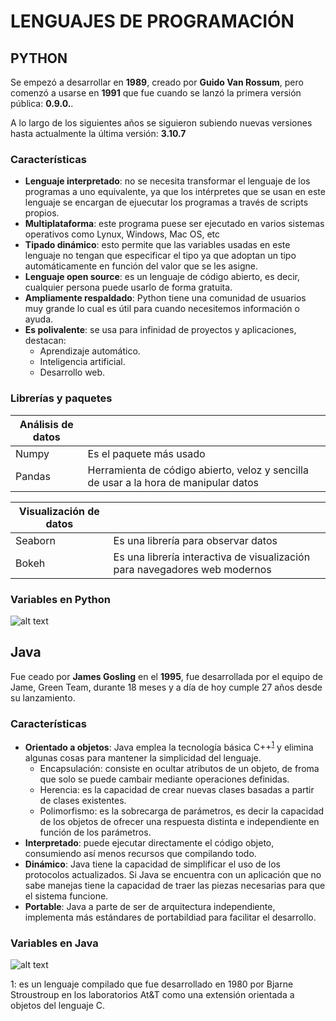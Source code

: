 # LENGUAJES DE PROGRAMACIÓN
## PYTHON
Se empezó a desarrollar en **1989**, creado por **Guido Van Rossum**, pero comenzó a usarse en **1991** que fue cuando se lanzó la primera versión pública: **0.9.0.**.

A lo largo de los siguientes años se siguieron subiendo nuevas versiones hasta actualmente la última versión: **3.10.7**


### Características
- **Lenguaje interpretado**: no se necesita transformar el lenguaje de los programas a uno equivalente, ya que los intérpretes que se usan en este lenguaje se encargan de ejuecutar los programas a través de scripts propios.
- **Multiplataforma**: este programa puese ser ejecutado en varios sistemas operativos como Lynux, Windows, Mac OS, etc
- **Tipado dinámico**: esto permite que las variables usadas en este lenguaje no tengan que especificar el tipo ya que adoptan un tipo automáticamente en función del valor que se les asigne.
- **Lenguaje open source**: es un lenguaje de código abierto, es decir, cualquier persona puede usarlo de forma gratuita.
- **Ampliamente respaldado**: Python tiene una comunidad de usuarios muy grande lo cual es útil para cuando necesitemos información o ayuda.
- **Es polivalente**: se usa para infinidad de proyectos y aplicaciones, destacan:
  - Aprendizaje automático.
  - Inteligencia artificial.
  - Desarrollo web.
 
### Librerías y paquetes
 
| Análisis de datos |             |
| --- | --- |
| Numpy | Es el paquete más usado |
| Pandas | Herramienta de código abierto, veloz y sencilla de usar a la hora de manipular datos |

| Visualización de datos |             |
| --- | --- |
| Seaborn| Es una librería para observar datos  |
| Bokeh | Es una librería interactiva de visualización para navegadores web modernos|

### Variables en Python


 

![alt text](https://upload.wikimedia.org/wikipedia/commons/thumb/f/f8/Python_logo_and_wordmark.svg/1280px-Python_logo_and_wordmark.svg.png)

## Java
Fue ceado por **James Gosling** en el **1995**, fue desarrollada por el equipo de Jame, Green Team, durante 18 meses y a día de hoy cumple 27 años desde su lanzamiento.

### Características
- **Orientado a objetos**: Java emplea la tecnología básica C++<sup>[1](#C++)</sup> y elimina algunas cosas para mantener la simplicidad del lenguaje.
  - Encapsulación: consiste en ocultar atributos de un objeto, de froma que solo se puede cambair mediante operaciones definidas.
  - Herencia: es la capacidad de crear nuevas clases basadas a partir de clases existentes.
  - Polimorfismo: es la sobrecarga de parámetros, es decir la capacidad de los objetos de ofrecer una respuesta distinta e independiente en función de los parámetros.
- **Interpretado**: puede ejecutar directamente el código objeto, consumiendo así menos recursos que compilando todo.
- **Dinámico**: Java tiene la capacidad de simplificar el uso de los protocolos actualizados. Si Java se encuentra con un aplicación que no sabe manejas tiene la capacidad de traer las piezas necesarias para que el sistema funcione.
- **Portable**: Java a parte de ser de arquitectura independiente, implementa más estándares de portabildiad para facilitar el desarrollo.





### Variables en Java


![alt text](https://i.blogs.es/53044d/java/1366_521.jpg)


 
<a name="C++">1</a>: es un lenguaje compilado que fue desarrollado en 1980 por Bjarne Stroustroup en los laboratorios At&T como una extensión orientada a objetos del lenguaje C. 
